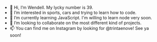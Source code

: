 - 👋 Hi, I’m Wendell. My lycky number is 39.
- 👀 I’m interested in sports, cars and trying to learn how to code.
- 🌱 I’m currently learning JavaScript. I'm willing to learn node very soon.
- 💞️ I’m looking to collaborate on the most different kind of projects. 
- 📫 You can find me on Instagram by looking for @trintaenove! See ya soon!

<!---
trintaenove/trintaenove is a ✨ special ✨ repository because its `README.md` (this file) appears on your GitHub profile.
You can click the Preview link to take a look at your changes.
--->
